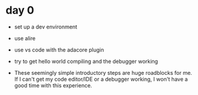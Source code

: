 # day 0
- set up a dev environment
- use alire
- use vs code with the adacore plugin
- try to get hello world compiling and the debugger working

- These seemingly simple introductory steps are huge roadblocks for me. If I can't get my code editor/IDE or a debugger working, I won't have a good time with this experience.

